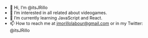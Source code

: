- 👋 Hi, I’m @itsJRillo
- 👀 I’m interested in all related about videogames.
- 🌱 I’m currently learning JavaScript and React.
- 📫 How to reach me at jmorillolabour@gmail.com or in my Twitter: @itsJRillo

